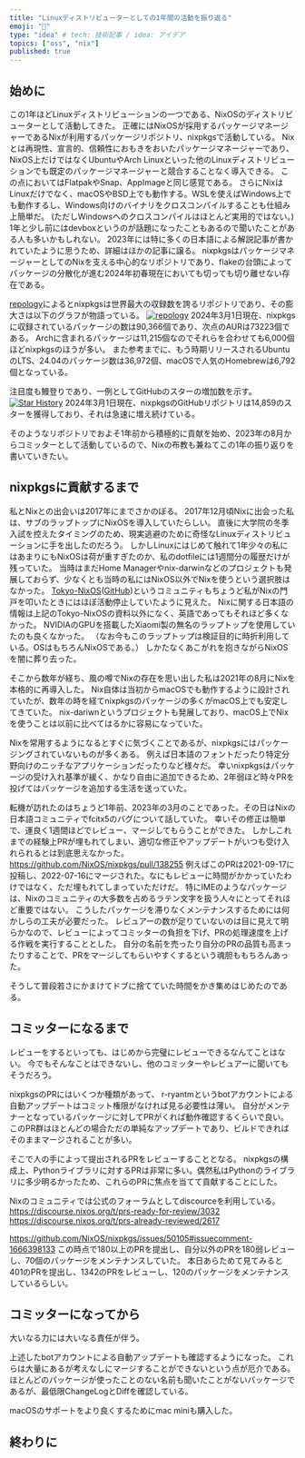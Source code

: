 ```yaml
---
title: "Linuxディストリビューターとしての1年間の活動を振り返る"
emoji: "🧗"
type: "idea" # tech: 技術記事 / idea: アイデア
topics: ["oss", "nix"]
published: true
---
```


## 始めに

この1年ほどLinuxディストリビューションの一つである、NixOSのディストリビューターとして活動してきた。
正確にはNixOSが採用するパッケージマネージャーであるNixが利用するパッケージリポジトリ、nixpkgsで活動している。
Nixとは再現性、宣言的、信頼性におもきをおいたパッケージマネージャーであり、NixOS上だけではなくUbuntuやArch Linuxといった他のLinuxディストリビューションでも既定のパッケージマネージャーと競合することなく導入できる。
この点においてはFlatpakやSnap、AppImageと同じ感覚である。
さらにNixはLinuxだけでなく、macOSやBSD上でも動作する。WSLを使えばWindows上でも動作するし、Windows向けのバイナリをクロスコンパイルすることも仕組み上簡単だ。
(ただしWindowsへのクロスコンパイルはほとんど実用的ではない。)
1年と少し前にはdevboxというのが話題になったこともあるので聞いたことがある人も多いかもしれない。
2023年には特に多くの日本語による解説記事が書かれていたように思うため、詳細はほかの記事に譲る。
nixpkgsはパッケージマネージャーとしてのNixを支える中心的なリポジトリであり、flakeの台頭によってパッケージの分散化が進む2024年初春現在においても切っても切り離せない存在である。

[repology](https://repology.org/)によるとnixpkgsは世界最大の収録数を誇るリポジトリであり、その膨大さは以下のグラフが物語っている。
[![repology](https://repology.org/graph/map_repo_size_fresh.svg)](https://repology.org/repositories/graphs)
2024年3月1日現在、nixpkgsに収録されているパッケージの数は90,366個であり、次点のAURは73223個である。
Archに含まれるパッケージは11,215個なのでそれらを合わせても6,000個ほどnixpkgsのほうが多い。
また参考までに、もう時期リリースされるUbuntuのLTS、24.04のパッケージ数は36,972個、macOSで人気のHomebrewは6,792個となっている。

注目度も鰻登りであり、一例としてGitHubのスターの増加数を示す。
[![Star History](https://api.star-history.com/svg?repos=NixOS/nixpkgs&type=Date)](https://star-history.com/#NixOS/nixpkgs&Date)
2024年3月1日現在、nixpkgsのGitHubリポジトリは14,859のスターを獲得しており、それは急速に増え続けている。

そのようなリポジトリでおよそ1年前から積極的に貢献を始め、2023年の8月からコミッターとして活動しているので、Nixの布教も兼ねてこの1年の振り返りを書いていきたい。

## nixpkgsに貢献するまで

私とNixとの出会いは2017年にまでさかのぼる。
2017年12月頃Nixに出会った私は、サブのラップトップにNixOSを導入していたらしい。
直後に大学院の冬季入試を控えたタイミングのため、現実逃避のために奇怪なLinuxディストリビューションに手を出したのだろう。
しかしLinuxにはじめて触れて1年少々の私にはあまりにもNixOSは荷が重すぎたのか、私のdotfileには1週間分の履歴だけが残っていた。
当時はまだHome Managerやnix-darwinなどのプロジェクトも発展しておらず、少なくとも当時の私にはNixOS以外でNixを使うという選択肢はなかった。
[Tokyo-NixOS](https://www.meetup.com/ja-JP/tokyo-nixos-meetup/)([GitHub](https://www.meetup.com/ja-JP/tokyo-nixos-meetup/))というコミュニティもちょうど私がNixの門戸を叩いたときにはほぼ活動停止していたように見えた。
Nixに関する日本語の情報は上記のTokyo-NixOSの資料以外になく、英語であってもそれほど多くなかった。
NVIDIAのGPUを搭載したXiaomi製の無名のラップトップを使用していたのも良くなかった。
（なお今もこのラップトップは検証目的に時折利用している。OSはもちろんNixOSである。）
しかたなくあこがれを抱きながらNixOSを闇に葬り去った。

そこから数年が経ち、風の噂でNixの存在を思い出した私は2021年の8月にNixを本格的に再導入した。
Nix自体は当初からmacOSでも動作するように設計されていたが、数年の時を経てnixpkgsのパッケージの多くがmacOS上でも安定してきていた。
nix-dariwnというプロジェクトも発展しており、macOS上でNixを使うことは以前に比べてはるかに容易になっていた。

Nixを常用するようになるとすぐに気づくことであるが、nixpkgsにはパッケージングされていないものが多くある。
例えば日本語のフォントだったり特定分野向けのニッチなアプリケーションだったりなど様々だ。
幸いnixpkgsはパッケージの受け入れ基準が緩く、かなり自由に追加できるため、2年弱ほど時々PRを投げてはパッケージを追加する生活を送っていた。

転機が訪れたのはちょうど1年前、2023年の3月のことであった。その日はNixの日本語コミュニティでfcitx5のバグについて話していた。
幸いその修正は簡単で、運良く1週間ほどでレビュー、マージしてもらうことができた。
しかしこれまでの経験上PRが埋もれてしまい、適切な修正やアップデートがいつも受け入れられるとは到底思えなかった。
https://github.com/NixOS/nixpkgs/pull/138255
例えばこのPRは2021-09-17に投稿し、2022-07-16にマージされた。なにもレビューに時間がかかっていたわけではなく、ただ埋もれてしまっていただけだ。
特にIMEのようなパッケージは、Nixのコミュニティの大多数を占めるラテン文字を扱う人々にとってそれほど重要ではない。
こうしたパッケージを滞りなくメンテナンスするためには何かしらの工夫が必要だった。
レビュアーの数が足りていないのは目に見えて明らかなので、レビューによってコミッターの負担を下げ、PRの処理速度を上げる作戦を実行することとした。
自分の名前を売ったり自分のPRの品質も高まったりすることで、PRをマージしてもらいやすくするという魂胆ももちろんあった。

そうして普段若さにかまけてドブに捨てていた時間をかき集めはじめたのである。

## コミッターになるまで

レビューをするといっても、はじめから完璧にレビューできるなんてことはない。
今でもそんなことはできないし、他のコミッターやレビュアーに聞いてもそうだろう。

<!-- 2023年はNixとの距離を縮めることができた1年だった。 -->
<!-- この1年間のコミット数はマージコミットを含めると2141で、9番目に多い結果となった。 -->
<!-- https://github.com/NixOS/nixpkgs/graphs/contributors?from=2023-03-01&to=2024-02-29&type=c -->

nixpkgsのPRにはいくつか種類があって、
r-ryantmというbotアカウントによる自動アップデートはコミット権限がなければ見る必要性は薄い。
自分がメンテナーとなっているパッケージに対してPRがくれば動作確認するくらいで良い。
このPR群はほとんどの場合ただの単純なアップデートであり、ビルドできればそのままマージされることが多い。

そこで人の手によって提出されるPRをレビューすることとなる。
nixpkgsの構成上、Pythonライブラリに対するPRは非常に多い。偶然私はPythonのライブラリに多少明るかったため、これらのPRに焦点を当てて貢献することにした。

Nixのコミュニティでは公式のフォーラムとしてdiscourceを利用している。
https://discourse.nixos.org/t/prs-ready-for-review/3032
https://discourse.nixos.org/t/prs-already-reviewed/2617

https://github.com/NixOS/nixpkgs/issues/50105#issuecomment-1666398133
この時点で180以上のPRを提出し、自分以外のPRを180弱レビューし、70個のパッケージをメンテナンスしていた。
本日あらためて見てみると401のPRを提出し、1342のPRをレビューし、120のパッケージをメンテナンスしているらしい。

## コミッターになってから

大いなる力には大いなる責任が伴う。

上述したbotアカウントによる自動アップデートも確認するようになった。
これらは大量にあるが考えなしにマージすることができないという点が厄介である。
ほとんどのパッケージが使ったことのない名前も聞いたことがないパッケージであるが、最低限ChangeLogとDiffを確認している。

macOSのサポートをより良くするためにmac miniも購入した。

## 終わりに
